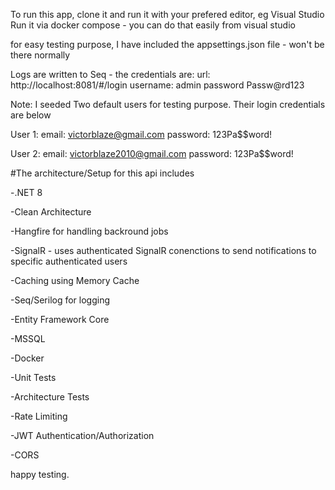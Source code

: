 To run this app, clone it and run it with your prefered editor, eg Visual Studio
Run it via docker compose - you can do that easily from visual studio

for easy testing purpose, I have included the appsettings.json file - won't be there normally

Logs are written to Seq - the credentials are: url: http://localhost:8081/#/login username: admin  password Passw@rd123

Note: I seeded Two default users for testing purpose. Their login credentials are below

User 1: email: victorblaze@gmail.com  password: 123Pa$$word!

User 2: email: victorblaze2010@gmail.com  password: 123Pa$$word!


#The architecture/Setup for this api includes

-.NET 8

-Clean Architecture

-Hangfire for handling backround jobs

-SignalR - uses authenticated SignalR conenctions to send notifications to specific authenticated users

-Caching using Memory Cache

-Seq/Serilog for logging

-Entity Framework Core

-MSSQL

-Docker 

-Unit Tests

-Architecture Tests

-Rate Limiting

-JWT Authentication/Authorization

-CORS

happy testing.
